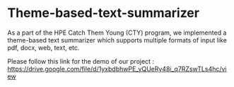 # Theme-based-text-summarizer
As a part of the HPE Catch Them Young (CTY) program, we implemented a theme-based text summarizer which supports multiple formats of input like pdf, docx, web, text, etc.

Please follow this link for the demo of our project : 
https://drive.google.com/file/d/1yxbdbhwPE_yQUeRy48i_q7RZswTLs4hc/view



